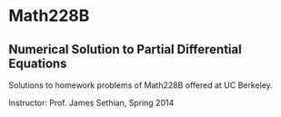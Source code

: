 # Math228B

## Numerical Solution to Partial Differential Equations

Solutions to homework problems of Math228B offered at UC Berkeley. 

Instructor: Prof. James Sethian, Spring 2014
